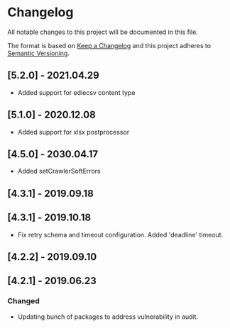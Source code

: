 # Changelog
All notable changes to this project will be documented in this file.

The format is based on [Keep a Changelog](http://keepachangelog.com/en/1.0.0/)
and this project adheres to [Semantic Versioning](http://semver.org/spec/v2.0.0.html).

## [5.2.0] - 2021.04.29
- Added support for ediecsv content type

## [5.1.0] - 2020.12.08
- Added support for xlsx postprocessor

## [4.5.0] - 2030.04.17
- Added setCrawlerSoftErrors

## [4.3.1] - 2019.09.18
## [4.3.1] - 2019.10.18
- Fix retry schema and timeout configuration. Added 'deadline' timeout.

## [4.2.2] - 2019.09.10
## [4.2.1] - 2019.06.23
### Changed
- Updating bunch of packages to address vulnerability in audit.
